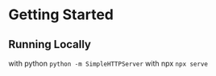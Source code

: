 # Getting Started

## Running Locally

with python `python -m SimpleHTTPServer`
with npx `npx serve`
